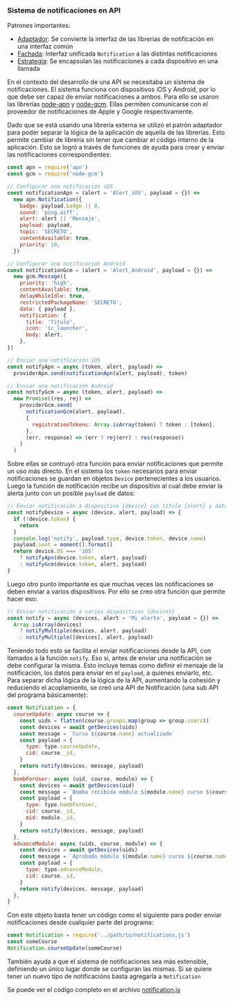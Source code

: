 ### Sistema de notificaciones en API

Patrones importantes:
 - [Adaptador](https://en.wikipedia.org/wiki/Adapter_pattern): Se convierte la interfaz de las líbrerias de notificación en una interfaz común
 - [Fachada](https://en.wikipedia.org/wiki/Facade_pattern): Interfaz unificada `Notification` a las distintas notificaciones
 - [Estrategia](https://en.wikipedia.org/wiki/Strategy_pattern): Se encapsulan las notificaciones a cada dispositivo en una llamada

En el contexto del desarrollo de una API se necesitaba un sistema de notificaciones.
El sistema funciona con dispositivos iOS y Android, por lo que debe ser capaz de enviar notificaciones a ambos.
Para ello se usaron las librerías [node-apn] y [node-gcm].
Ellas permiten comunicarse con el proveedor de notificaciones de Apple y Google respectivamente.

Dado que se está usando una librería externa se utilizó el patrón adaptador para poder separar la lógica de la aplicación de aquella de las librerías.
Esto permite cambiar de librería sin tener que cambiar el código interno de la aplicación.
Esto se logró a través de funciones de ayuda para crear y enviar las notificaciones correspondientes:

```js
const apn = require('apn')
const gcm = require('node-gcm')

// Configurar una notificación iOS
const notificationApn = (alert = 'Alert_iOS', payload = {}) =>
  new apn.Notification({
    badge: payload.badge || 0,
    sound: 'ping.aiff',
    alert: alert || 'Mensaje',
    payload: payload,
    topic: 'SECRETO',
    contentAvailable: true,
    priority: 10,
  })

// Configurar una notificación Android
const notificationGcm = (alert = 'Alert_Android', payload = {}) =>
  new gcm.Message({
    priority: 'high',
    contentAvailable: true,
    delayWhileIdle: true,
    restrictedPackageName: 'SECRETO',
    data: { payload },
    notification: {
      title: 'Titulo',
      icon: 'ic_launcher',
      body: alert,
    },
})

// Enviar una notificación iOS
const notifyApn = async (token, alert, payload) =>
  providerApn.send(notificationApn(alert, payload), token)

// Enviar una notificación Android
const notifyGcm = async (token, alert, payload) =>
  new Promise((res, rej) =>
    providerGcm.send(
      notificationGcm(alert, payload),
      {
        registrationTokens: Array.isArray(token) ? token : [token],
      },
      (err, response) => (err ? rej(err) : res(response))
    )
  )
```

Sobre ellas se contruyó otra función para enviar notificaciones que permite un uso más directo.
En el sistema los `token` necesarios para enviar notificaciones se guardan en objetos `Device` pertenecientes a los usuarios.
Luego la función de notificación recibe un dispositivo al cual debe enviar la alerta junto con un posible `payload` de datos:

```js
// Enviar notificación a dispositivo {device} con título {alert} y datos {payload}
const notifyDevice = async (device, alert, payload) => {
  if (!device.token) {
    return
  }
  console.log('notify', payload.type, device.token, device.name)
  payload.sent = moment().format()
  return device.OS === 'iOS'
    ? notifyApn(device.token, alert, payload)
    : notifyGcm(device.token, alert, payload)
}
```

Luego otro punto importante es que muchas veces las notificaciones se deben enviar a varios dispositivos.
Por ello se creo otra función que permite hacer eso:

```js
// Enviar notificación a varios dispositivos {devices}
const notify = async (devices, alert = 'Mi alerta', payload = {}) =>
  Array.isArray(devices)
    ? notifyMultiple(devices, alert, payload)
    : notifyMultiple([devices], alert, payload)
```

Teniendo todo esto se facilita el enviar notificaciones desde la API, con llamados a la función `notify`.
Eso si, antes de enviar una notificación se debe configurar la misma.
Esto incluye temas como definir el mensaje de la notificación, los datos para enviar en el `payload`, a quienes enviarlo, etc.
Para separar dicha lógica de la lógica de la API, aumentando la cohesión y reduciendo el acoplamiento, se creó una API de Notificación (una sub API del programa básicamente):

```js
const Notification = {
  courseUpdate: async course => {
    const uids = flatten(course.groups.map(group => group.users))
    const devices = await getDevices(uids)
    const message = `Curso ${course.name} actualizado`
    const payload = {
      type: type.courseUpdate,
      cid: course._id,
    }
    return notify(devices, message, payload)
  },
  bombForUser: async (uid, course, module) => {
    const devices = await getDevices(uid)
    const message = `Bomba recibida módulo ${module.name} curso ${course.name}`
    const payload = {
      type: type.bombForUser,
      cid: course._id,
      mid: module._id,
    }
    return notify(devices, message, payload)
  },
  advanceModule: async (uids, course, module) => {
    const devices = await getDevices(uids)
    const message = `Aprobado módulo ${module.name} curso ${course.name}`
    const payload = {
      type: type.advanceModule,
      cid: course._id,
    }
    return notify(devices, message, payload)
  },
}
```

Con este objeto basta tener un código como el siguiente para poder enviar notificaciones desde cualquier parte del programa:

```js
const Notification = require('../path/to/notifications.js')
const someCourse
Notification.courseUpdate(someCourse)
```

 También ayuda a que el sistema de notificaciones sea más extensible, definiendo un único lugar donde se configuran las mismas.
 Si se quiere tener un nuevo tipo de notificacións basta agregarla a `Notification`

 Se puede ver el código completo en el archivo [notification.js](./notification.js)

<!-- Links -->
[node-apn]:https://github.com/node-apn/node-apn
[node-gcm]:https://github.com/ToothlessGear/node-gcm
